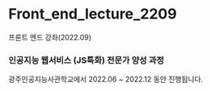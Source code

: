 # Front_end_lecture_2209
프론트 엔드 강좌(2022.09)

### 인공지능 웹서비스 (JS특화) 전문가 양성 과정
광주인공지능사관학교에서 2022.06 ~ 2022.12 동안 진행됩니다.